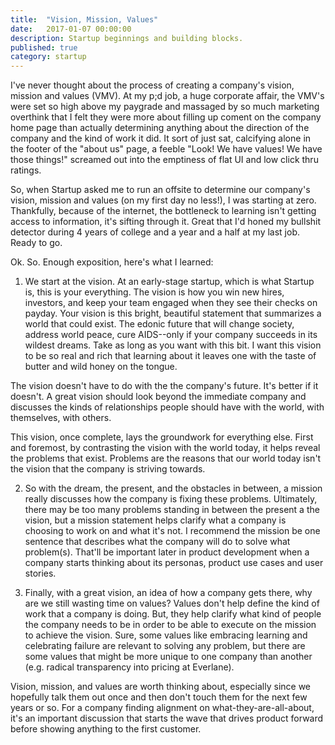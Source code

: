 ```yaml
---
title:  "Vision, Mission, Values"
date:   2017-01-07 00:00:00
description: Startup beginnings and building blocks.
published: true
category: startup
---
```


I've never thought about the process of creating a company's vision, mission and values (VMV). At my p;d job, a huge corporate affair, the VMV's were set so high above my paygrade and massaged by so much marketing overthink that I felt they were more about filling up coment on the company home page than actually determining anything about the direction of the company and the kind of work it did. It sort of just sat, calcifying alone in the footer of the "about us" page, a feeble "Look! We have values! We have those things!" screamed out into the emptiness of flat UI and low click thru ratings. 

So, when Startup asked me to run an offsite to determine our company's vision, mission and values (on my first day no less!), I was starting at zero. Thankfully, because of the internet, the bottleneck to learning isn't getting access to information, it's sifting through it. Great that I'd honed my bullshit detector during 4 years of college and a year and a half at my last job. Ready to go.

Ok. So. Enough exposition, here's what I learned:

1. We start at the vision. At an early-stage startup, which is what Startup is, this is your everything. The vision is how you win new hires, investors, and keep your team engaged when they see their checks on payday. Your vision is this bright, beautiful statement that summarizes a world that could exist. The edonic future that will change society, address world peace, cure AIDS--only if your company succeeds in its wildest dreams. Take as long as you want with this bit. I want this vision to be so real and rich that learning about it leaves one with the taste of butter and wild honey on the tongue. 

The vision doesn't have to do with the the company's future. It's better if it doesn't. A great vision should look beyond the immediate company and discusses the kinds of relationships people should have with the world, with themselves, with others. 

This vision, once complete, lays the groundwork for everything else. First and foremost, by contrasting the vision with the world today, it helps reveal the problems that exist. Problems are the reasons that our world today isn't the vision that the company is striving towards.

2. So with the dream, the present, and the obstacles in between, a mission really discusses how the company is fixing these problems. Ultimately, there may be too many problems standing in between the present a the vision, but a mission statement helps clarify what a company is choosing to work on and what it's not. I recommend the mission be one sentence that describes what the company will do to solve what problem(s). That'll be important later in product development when a company starts thinking about its personas, product use cases and user stories.

3. Finally, with a great vision, an idea of how a company gets there, why are we still wasting time on values? Values don't help define the kind of work that a company is doing. But, they help clarify what kind of people the company needs to be in order to be able to execute on the mission to achieve the vision. Sure, some values like embracing learning and celebrating failure are relevant to solving any problem, but there are some values that might be more unique to one company than another (e.g. radical transparency into pricing at Everlane).

Vision, mission, and values are worth thinking about, especially since we hopefully talk them out once and then don't touch them for the next few years or so. For a company finding alignment on what-they-are-all-about, it's an important discussion that starts the wave that drives product forward before showing anything to the first customer. 
